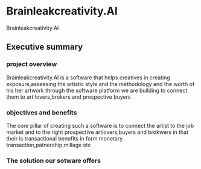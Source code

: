 # Brainleakcreativity.AI
Brainleakcreativity.AI
 

## Executive summary
### project overview 
Brainleakcreativity.AI is a software that helps creatives in creating exposure,asseesing the artistic style and the methodology and the worth of his 
her artwork through the software platform we are building to connect them to art lovers,brokers and prospective buyers
### objectives and benefits 
The core pillar of creating such a software is to connect the artist to the job market and to the right prospective artlovers,buyers and brokwers in that their is transactional benefits in form monetary transaction,patnership,millage etc
### The solution our sotware offers 
